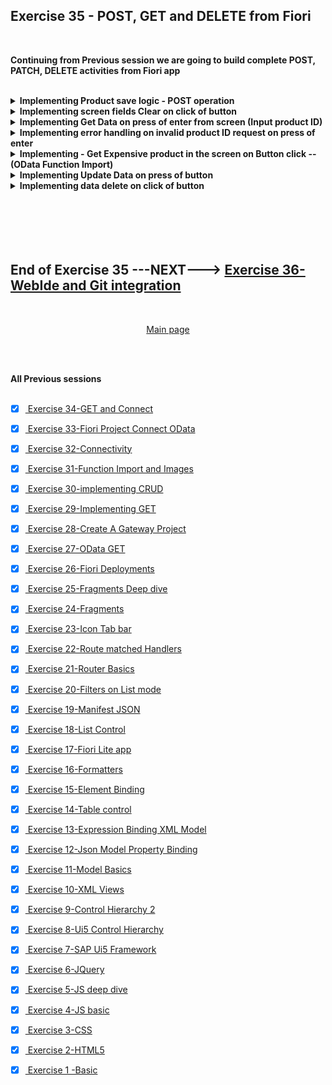 ## Exercise 35 - POST, GET and DELETE from Fiori

</br>

**Continuing from Previous session we are going to build complete POST, PATCH, DELETE activities from Fiori app**

</br>

<details>
<summary> <b> Implementing Product save logic - POST operation</b> </summary>
</br>
<img src="./files/ui5e35-1.png" >
</br></br>
<img src="./files/ui5e35-2.png" >
</br></br>
<img src="./files/ui5e35-4.png" >
</br></br>
<img src="./files/ui5e35-3.png" >
</br></br>
</details>

<details>
<summary> <b> Implementing screen fields Clear on click of button</b> </summary>
</br>
<img src="./files/ui5e35-4.png" >
</br></br>
<img src="./files/ui5e35-5.png" >
</br></br>
<img src="./files/ui5e35-6.png" >
</br></br>
<img src="./files/ui5e35-7.png" >
</br></br>
</details>

<details>
<summary> <b> Implementing Get Data on press of enter from screen (Input product ID)</b> </summary>
</br>
<img src="./files/ui5e35-8.png" >
</br></br>
<img src="./files/ui5e35-9.png" >
</br></br>
<img src="./files/ui5e35-10.png" >
</br></br>
<img src="./files/ui5e35-11.png" >
</br></br>
<img src="./files/ui5e35-12a.png" >
</br></br>
</details>

<details>
<summary> <b> Implementing error handling on invalid product ID request on press of enter</b> </summary>
</br>
<img src="./files/ui5e35-13.png" >
</br></br>
<img src="./files/ui5e35-14.png" >
</br></br>
<img src="./files/ui5e35-15.png" >
</br></br>
<img src="./files/ui5e35-16.png" >
</br></br>
<img src="./files/ui5e35-17.png" >
</br></br>
<img src="./files/ui5e35-18.png" >
</br></br>
<img src="./files/ui5e35-19.png" >
</br></br>
<img src="./files/ui5e35-20.png" >
</br></br>
<img src="./files/ui5e35-21.png" >
</br></br>
<img src="./files/ui5e35-22.png" >
</br></br>
</details>

<details>
<summary> <b> Implementing - Get Expensive product in the screen on Button click -- (OData Function Import)</b> </summary>
</br></br>

</br>
<img src="./files/ui5e35-23.png"></br></br>
<img src="./files/ui5e35-24.png"></br></br>
<img src="./files/ui5e35-25.png"></br></br>
<img src="./files/ui5e35-26.png"></br></br>
<img src="./files/ui5e35-27.png"></br></br>
<img src="./files/ui5e35-28.png"></br></br>
<img src="./files/ui5e35-29.png"></br></br>
<img src="./files/ui5e35-30.png"></br></br>
<img src="./files/ui5e35-31.png"></br></br>
<img src="./files/ui5e35-32.png"></br></br>
<img src="./files/ui5e35-33.png"></br></br>
<img src="./files/ui5e35-34.png"></br></br>
<img src="./files/ui5e35-35.png"></br></br>
<img src="./files/ui5e35-36.png"></br></br>
<img src="./files/ui5e35-37.png"></br></br>
<img src="./files/ui5e35-38.png"></br></br>
<img src="./files/ui5e35-39.png"></br></br>
<img src="./files/ui5e35-40.png"></br></br>
<img src="./files/ui5e35-41.png"></br></br>
<img src="./files/ui5e35-42.png"></br></br>
<img src="./files/ui5e35-43.png"></br></br>
<img src="./files/ui5e35-44.png"></br></br>
<img src="./files/ui5e35-45.png"></br></br>
<img src="./files/ui5e35-46.png"></br></br>
<img src="./files/ui5e35-47.png"></br></br>
<img src="./files/ui5e35-48.png"></br></br>
<img src="./files/ui5e35-49.png"></br></br>
<img src="./files/ui5e35-50.png"></br></br>
<img src="./files/ui5e35-51.png"></br></br>
<img src="./files/ui5e35-52.png"></br></br>
<img src="./files/ui5e35-53.png"></br></br>
<img src="./files/ui5e35-54.png"></br></br>
<img src="./files/ui5e35-55.png"></br></br>
<img src="./files/ui5e35-56.png"></br></br>
<img src="./files/ui5e35-57.png"></br></br>
<img src="./files/ui5e35-58.png"></br></br>
<img src="./files/ui5e35-59.png"></br></br>
<img src="./files/ui5e35-60.png"></br></br>
<img src="./files/ui5e35-61.png"></br></br>
<img src="./files/ui5e35-62.png"></br></br>
<img src="./files/ui5e35-63.png"></br></br>
<img src="./files/ui5e35-64.png"></br></br>
<img src="./files/ui5e35-65.png"></br></br>
<img src="./files/ui5e35-66.png"></br></br>
<img src="./files/ui5e35-67.png"></br></br>
<img src="./files/ui5e35-68.png"></br></br>
<img src="./files/ui5e35-69.png"></br></br>
<img src="./files/ui5e35-70.png"></br></br>
<img src="./files/ui5e35-71.png"></br></br>
<img src="./files/ui5e35-72.png"></br></br>
<img src="./files/ui5e35-73.png"></br></br>
<img src="./files/ui5e35-74.png"></br></br>
<img src="./files/ui5e35-75.png"></br></br>
<img src="./files/ui5e35-76.png"></br></br>
<img src="./files/ui5e35-77.png"></br></br>
<img src="./files/ui5e35-78.png"></br></br>
<img src="./files/ui5e35-79.png"></br></br>
<img src="./files/ui5e35-80.png"></br></br>
<img src="./files/ui5e35-81.png"></br></br>
<img src="./files/ui5e35-82.png"></br></br>
<img src="./files/ui5e35-83.png"></br></br>
<img src="./files/ui5e35-84.png"></br></br>
<img src="./files/ui5e35-85.png"></br></br>
<img src="./files/ui5e35-86.png"></br></br>
<img src="./files/ui5e35-87.png"></br></br>
<img src="./files/ui5e35-88.png"></br></br>
<img src="./files/ui5e35-89.png"></br></br>
<img src="./files/ui5e35-90.png"></br></br>
<img src="./files/ui5e35-91.png"></br></br>
<img src="./files/ui5e35-92.png"></br></br>
<img src="./files/ui5e35-93.png"></br></br>
<img src="./files/ui5e35-94.png"></br></br>
<img src="./files/ui5e35-95.png"></br></br>
<img src="./files/ui5e35-96.png"></br></br>
<img src="./files/ui5e35-97.png"></br></br>
<img src="./files/ui5e35-98.png"></br></br>
<img src="./files/ui5e35-99.png"></br></br>
<img src="./files/ui5e35-100.png"></br></br>
<img src="./files/ui5e35-101.png"></br></br>
<img src="./files/ui5e35-102.png"></br></br>
<img src="./files/ui5e35-103.png"></br></br>
<img src="./files/ui5e35-104.png"></br></br>
<img src="./files/ui5e35-105.png"></br></br>
<img src="./files/ui5e35-106.png"></br></br>
<img src="./files/ui5e35-107.png"></br></br>
<img src="./files/ui5e35-108.png"></br></br>
<img src="./files/ui5e35-109.png"></br></br>
<img src="./files/ui5e35-110.png"></br></br>
<img src="./files/ui5e35-111.png"></br></br>
<img src="./files/ui5e35-112.png"></br></br>
<img src="./files/ui5e35-113.png"></br></br>
<img src="./files/ui5e35-114.png"></br></br>
<img src="./files/ui5e35-115.png"></br></br>
<img src="./files/ui5e35-116.png"></br></br>
<img src="./files/ui5e35-117.png"></br></br>
<img src="./files/ui5e35-118.png"></br></br>
<img src="./files/ui5e35-119.png"></br></br>
<img src="./files/ui5e35-120.png"></br></br>
<img src="./files/ui5e35-121.png"></br></br>
<img src="./files/ui5e35-122.png"></br></br>
<img src="./files/ui5e35-123.png"></br></br>
<img src="./files/ui5e35-124.png"></br></br>
<img src="./files/ui5e35-125.png"></br></br>
<img src="./files/ui5e35-126.png"></br></br>
<img src="./files/ui5e35-127.png"></br></br>
<img src="./files/ui5e35-128.png"></br></br>
<img src="./files/ui5e35-129.png"></br></br>
<img src="./files/ui5e35-130.png"></br></br>
<img src="./files/ui5e35-131.png"></br></br>
<img src="./files/ui5e35-132.png"></br></br>
<img src="./files/ui5e35-133.png"></br></br>
<img src="./files/ui5e35-134.png"></br></br>
<img src="./files/ui5e35-135.png"></br></br>
<img src="./files/ui5e35-136.png"></br></br>
<img src="./files/ui5e35-137.png"></br></br>
<img src="./files/ui5e35-138.png"></br></br>
<img src="./files/ui5e35-139.png"></br></br>
<img src="./files/ui5e35-140.png"></br></br>
<img src="./files/ui5e35-141.png"></br></br>
<img src="./files/ui5e35-142.png"></br></br>
<img src="./files/ui5e35-143.png"></br></br>
<img src="./files/ui5e35-144.png"></br></br>
<img src="./files/ui5e35-145.png"></br></br>
<img src="./files/ui5e35-146.png"></br></br>
<img src="./files/ui5e35-147.png"></br></br>
<img src="./files/ui5e35-148.png"></br></br>
<img src="./files/ui5e35-149.png"></br></br>
<img src="./files/ui5e35-150.png"></br></br>

</br></br>
</details>

<details>
<summary> <b> Implementing Update Data on press of button</b> </summary>
</br>
</br></br>
</details>

<details>
<summary> <b> Implementing data delete on click of button</b> </summary>
</br>
</br></br>
</details>


</br>
</br>


</br>
</br></br>

## End of Exercise 35 ---NEXT---> <a href="https://github.com/Octavius-Dante/Arthelais/tree/main/ex_36"> Exercise 36-WebIde and Git integration </a>
</br>
<p align="center"> <a href="https://github.com/Octavius-Dante/Arthelais/tree/main"> Main page </a> </p>


</br></br>

**All Previous sessions**
</br></br>

<!-- - [x] <a href="https://github.com/Octavius-Dante/Arthelais/tree/main/ex_37"> Exercise 37-Deploy app to launchpad</a>
- [x] <a href="https://github.com/Octavius-Dante/Arthelais/tree/main/ex_36"> Exercise 36-WebIde and Git integration</a>
- [x] <a href="https://github.com/Octavius-Dante/Arthelais/tree/main/ex_35"> Exercise 35-POST, GET and DELETE from Fiori</a> -->
- [x] <a href="https://github.com/Octavius-Dante/Arthelais/tree/main/ex_34"> Exercise 34-GET and Connect</a>
- [x] <a href="https://github.com/Octavius-Dante/Arthelais/tree/main/ex_33"> Exercise 33-Fiori Project Connect OData</a>
- [x] <a href="https://github.com/Octavius-Dante/Arthelais/tree/main/ex_32"> Exercise 32-Connectivity</a>
- [x] <a href="https://github.com/Octavius-Dante/Arthelais/tree/main/ex_31"> Exercise 31-Function Import and Images</a>
- [x] <a href="https://github.com/Octavius-Dante/Arthelais/tree/main/ex_30"> Exercise 30-implementing CRUD</a>
- [x] <a href="https://github.com/Octavius-Dante/Arthelais/tree/main/ex_29"> Exercise 29-Implementing GET</a>
- [x] <a href="https://github.com/Octavius-Dante/Arthelais/tree/main/ex_28"> Exercise 28-Create A Gateway Project</a>
- [x] <a href="https://github.com/Octavius-Dante/Arthelais/tree/main/ex_27"> Exercise 27-OData GET</a>
- [x] <a href="https://github.com/Octavius-Dante/Arthelais/tree/main/ex_26"> Exercise 26-Fiori Deployments</a>
- [x] <a href="https://github.com/Octavius-Dante/Arthelais/tree/main/ex_25"> Exercise 25-Fragments Deep dive</a>
- [x] <a href="https://github.com/Octavius-Dante/Arthelais/tree/main/ex_24"> Exercise 24-Fragments</a>
- [x] <a href="https://github.com/Octavius-Dante/Arthelais/tree/main/ex_23"> Exercise 23-Icon Tab bar</a>
- [x] <a href="https://github.com/Octavius-Dante/Arthelais/tree/main/ex_22"> Exercise 22-Route matched Handlers</a>
- [x] <a href="https://github.com/Octavius-Dante/Arthelais/tree/main/ex_21"> Exercise 21-Router Basics</a>
- [x] <a href="https://github.com/Octavius-Dante/Arthelais/tree/main/ex_20"> Exercise 20-Filters on List mode</a>
- [x] <a href="https://github.com/Octavius-Dante/Arthelais/tree/main/ex_19"> Exercise 19-Manifest JSON</a>
- [x] <a href="https://github.com/Octavius-Dante/Arthelais/tree/main/ex_18"> Exercise 18-List Control</a>
- [x] <a href="https://github.com/Octavius-Dante/Arthelais/tree/main/ex_17"> Exercise 17-Fiori Lite app</a>
- [x] <a href="https://github.com/Octavius-Dante/Arthelais/tree/main/ex_16"> Exercise 16-Formatters </a>
- [x] <a href="https://github.com/Octavius-Dante/Arthelais/tree/main/ex_15"> Exercise 15-Element Binding</a>
- [x] <a href="https://github.com/Octavius-Dante/Arthelais/tree/main/ex_14"> Exercise 14-Table control</a>
- [x] <a href="https://github.com/Octavius-Dante/Arthelais/tree/main/ex_13"> Exercise 13-Expression Binding XML Model</a>
- [x] <a href="https://github.com/Octavius-Dante/Arthelais/tree/main/ex_12"> Exercise 12-Json Model Property Binding</a>
- [x] <a href="https://github.com/Octavius-Dante/Arthelais/tree/main/ex_11"> Exercise 11-Model Basics </a>
- [x] <a href="https://github.com/Octavius-Dante/Arthelais/tree/main/ex_10"> Exercise 10-XML Views </a>
- [x] <a href="https://github.com/Octavius-Dante/Arthelais/tree/main/ex_9"> Exercise 9-Control Hierarchy 2</a>
- [x] <a href="https://github.com/Octavius-Dante/Arthelais/tree/main/ex_8"> Exercise 8-Ui5 Control Hierarchy </a>
- [x] <a href="https://github.com/Octavius-Dante/Arthelais/tree/main/ex_7"> Exercise 7-SAP Ui5 Framework </a>
- [x] <a href="https://github.com/Octavius-Dante/Arthelais/tree/main/ex_6"> Exercise 6-JQuery </a>
- [x] <a href="https://github.com/Octavius-Dante/Arthelais/tree/main/ex_5"> Exercise 5-JS deep dive </a>
- [x] <a href="https://github.com/Octavius-Dante/Arthelais/tree/main/ex_4"> Exercise 4-JS basic </a>
- [x] <a href="https://github.com/Octavius-Dante/Arthelais/tree/main/ex_3"> Exercise 3-CSS </a>
- [x] <a href="https://github.com/Octavius-Dante/Arthelais/tree/main/ex_2"> Exercise 2-HTML5</a>
- [x] <a href="https://github.com/Octavius-Dante/Arthelais/tree/main/ex_1"> Exercise 1 -Basic </a>


<!--

<details>
<summary> <b> ALL CODE CHANGES - TODAY SESSION </b> </summary>
</br>
</br>

</br>
</br>
<img src="./files/capmd12-96a.png" >
</br>
</br>
</details>

-->